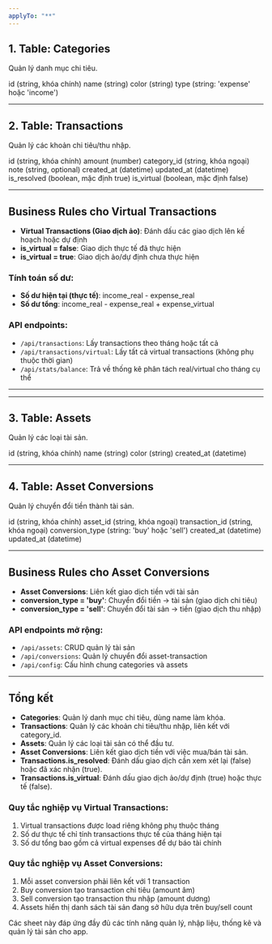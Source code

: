 ```yaml
---
applyTo: "**"
---
```


## 1. Table: Categories

Quản lý danh mục chi tiêu.

id (string, khóa chính)
name (string)
color (string)
type (string: 'expense' hoặc 'income')

---

## 2. Table: Transactions

Quản lý các khoản chi tiêu/thu nhập.

id (string, khóa chính)
amount (number)
category_id (string, khóa ngoại)
note (string, optional)
created_at (datetime)
updated_at (datetime)
is_resolved (boolean, mặc định true)
is_virtual (boolean, mặc định false)

---

## Business Rules cho Virtual Transactions

- **Virtual Transactions (Giao dịch ảo)**: Đánh dấu các giao dịch lên kế hoạch hoặc dự định
- **is_virtual = false**: Giao dịch thực tế đã thực hiện
- **is_virtual = true**: Giao dịch ảo/dự định chưa thực hiện

### Tính toán số dư:

- **Số dư hiện tại (thực tế)**: income_real - expense_real
- **Số dư tổng**: income_real - expense_real + expense_virtual

### API endpoints:

- `/api/transactions`: Lấy transactions theo tháng hoặc tất cả
- `/api/transactions/virtual`: Lấy tất cả virtual transactions (không phụ thuộc thời gian)
- `/api/stats/balance`: Trả về thống kê phân tách real/virtual cho tháng cụ thể

---

---

## 3. Table: Assets

Quản lý các loại tài sản.

id (string, khóa chính)
name (string)
color (string)
created_at (datetime)

---

## 4. Table: Asset Conversions

Quản lý chuyển đổi tiền thành tài sản.

id (string, khóa chính)
asset_id (string, khóa ngoại)
transaction_id (string, khóa ngoại)
conversion_type (string: 'buy' hoặc 'sell')
created_at (datetime)
updated_at (datetime)

---

## Business Rules cho Asset Conversions

- **Asset Conversions**: Liên kết giao dịch tiền với tài sản
- **conversion_type = 'buy'**: Chuyển đổi tiền → tài sản (giao dịch chi tiêu)
- **conversion_type = 'sell'**: Chuyển đổi tài sản → tiền (giao dịch thu nhập)

### API endpoints mở rộng:

- `/api/assets`: CRUD quản lý tài sản
- `/api/conversions`: Quản lý chuyển đổi asset-transaction
- `/api/config`: Cấu hình chung categories và assets

---

## Tổng kết

- **Categories**: Quản lý danh mục chi tiêu, dùng name làm khóa.
- **Transactions**: Quản lý các khoản chi tiêu/thu nhập, liên kết với category_id.
- **Assets**: Quản lý các loại tài sản có thể đầu tư.
- **Asset Conversions**: Liên kết giao dịch tiền với việc mua/bán tài sản.
- **Transactions.is_resolved**: Đánh dấu giao dịch cần xem xét lại (false) hoặc đã xác nhận (true).
- **Transactions.is_virtual**: Đánh dấu giao dịch ảo/dự định (true) hoặc thực tế (false).

### Quy tắc nghiệp vụ Virtual Transactions:

1. Virtual transactions được load riêng không phụ thuộc tháng
2. Số dư thực tế chỉ tính transactions thực tế của tháng hiện tại
3. Số dư tổng bao gồm cả virtual expenses để dự báo tài chính

### Quy tắc nghiệp vụ Asset Conversions:

1. Mỗi asset conversion phải liên kết với 1 transaction
2. Buy conversion tạo transaction chi tiêu (amount âm)
3. Sell conversion tạo transaction thu nhập (amount dương)
4. Assets hiển thị danh sách tài sản đang sở hữu dựa trên buy/sell count

Các sheet này đáp ứng đầy đủ các tính năng quản lý, nhập liệu, thống kê và quản lý tài sản cho app.
